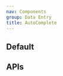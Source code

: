 ```yaml
---
nav: Components
group: Data Entry
title: AutoComplete
---
```


## Default

<code src="./demos/index.tsx" nopadding></code>

## APIs
